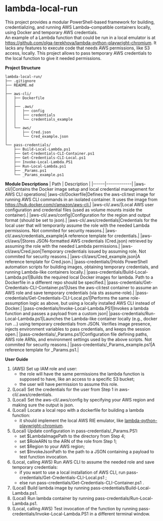 # lambda-local-run
This project provides a modular PowerShell-based framework for building, credentializing, and running AWS Lambda–compatible containers locally, using Docker and temporary AWS credentials.  
An example of a Lambda function that could be run in a local emulator is at https://github.com/olga-terekhova/lambda-python-playwright-chromium. It lacks any features to execute code that needs AWS permissions, like S3 access, locally. This project allows to pass temporary AWS credentials to the local function to give it needed permissions.  

**Project Structure**  

```
lambda-local-run/
├── .gitignore
├── README.md
│
├── aws-cli/
│   ├── Dockerfile
│   │
│   ├── .aws/
│   │   ├── config
│   │   ├── credentials
│   │   └── credentials_example
│   │
│   └── aws/
│       ├── Cred.json
│       └── Cred_example.json
│
└── pass-credentials/
    ├── Build-Local-Lambda.ps1
    ├── Get-Credentials-CLI-Container.ps1
    ├── Get-Credentials-CLI-Local.ps1
    ├── Invoke-Local-Lambda.PS1
    ├── Run-Local-Lambda.ps1
    ├── _Params.ps1
    └── _Params_example.ps1
```

**Module Descriptions**
| Path | Description |
|------|-------------|
|aws-cli/|Contains the Docker image setup and local credential management for AWS CLI operations|
|aws-cli/Dockerfile|Defines the aws-cli:test image for running AWS CLI commands in an isolated container. It uses the image from https://hub.docker.com/r/amazon/aws-cli.|
|aws-cli/.aws/|Local AWS user configuration and credential files (used as volume mounts inside the container).|
|aws-cli/.aws/config|Configuration for the region and output format (should be set to json).|
|aws-cli/.aws/credentials|Credentials for the local user that will temporarily assume the role with the needed Lambda permissions. Not commited for security reasons.|
|aws-cli/.aws/credentials_example|A reference template for credentials.|
|aws-cli/aws/|Stores JSON-formatted AWS credentials (Cred.json) retrieved by assuming the role with the needed Lambda permissions.|
|aws-cli/aws/Cred.json|Temporary credentials issued by assuming role. Not commited for security reasons.|
|aws-cli/aws/Cred_example.json|A reference template for  Cred.json.|
|pass-credentials/|Holds PowerShell automation scripts for building images, obtaining temporary credentials, and running Lambda-like containers locally.|
|pass-credentials/Build-Local-Lambda.ps1|Builds the required local Docker images for lambda. Path to a Dockerfile in a different repo should be specified.|
|pass-credentials/Get-Credentials-CLI-Container.ps1|Uses the aws-cli:test container to assume an AWS role and save temporary credentials (via sts assume-role).|
|pass-credentials/Get-Credentials-CLI-Local.ps1|Performs the same role-assumption logic as above, but using a locally installed AWS CLI instead of Docker.|
|pass-credentials/Invoke-Local-Lambda.PS1|Invokes a lambda function and passes a payload from a custom json|
|pass-credentials/Run-Local-Lambda.ps1|Launches the Lambda-like container locally (e.g., docker run ...) using temporary credentials from JSON. Verifies image presence, injects environment variables to pass credentials, and keeps the session open.|
|pass-credentials/_Params.ps1|Configuration file defining paths, AWS role ARNs, and environment settings used by the above scripts. Not commited for security reasons.|
|pass-credentials/_Params_example.ps1|A reference template for _Params.ps1.|
	

**User Guide**
1. (AWS) Set up IAM role and user:
   - the role will have the same permissions the lambda function is supposed to have, like an access to a specific S3 bucket;
   - the user will have permission to assume this role.
2. (Local) Set the credentials for the user from Step 1 in aws-cli/.aws/credentials.
3. (Local) Set the aws-cli/.aws/config by specifying your AWS region and making sure the output is json.
4. (Local) Locate a local repo with a dockerfile for building a lambda function:
   - it should implement the local AWS RIE emulator, like [lambda-python-playwright-chromium](https://github.com/olga-terekhova/lambda-python-playwright-chromium).
5. (Local) Update configuration in pass-credentials/_Params.PS1:
   - set $LambdaImagePath to the directory from Step 4;
   - set $RoleARN to the ARN of the role from Step 1;
   - set $Region to your AWS region;
   - set $InvokeJsonPath to the path to a JSON containing a payload to test function invocation.  
6. (Local, calling AWS) Run AWS CLI to assume the needed role and save temporary credentials:
   - if you want to use a local installation of AWS CLI, run pass-credentials/Get-Credentials-CLI-Local.ps1 ;
   - else run pass-credentials/Get-Credentials-CLI-Container.ps1 .
7. (Local) Build lambda image by running pass-credentials/Build-Local-Lambda.ps1.
8. (Local) Run lambda container by running pass-credentials/Run-Local-Lambda.ps1.
9. (Local, calling AWS) Test invocation of the function by running pass-credentials/Invoke-Local-Lambda.PS1 in a different terminal window.  
   
	
	
